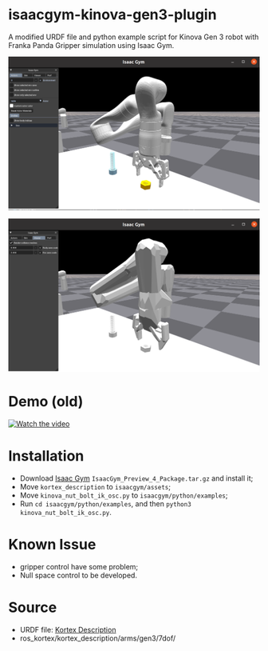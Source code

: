# isaacgym-kinova-gen3-plugin

A modified URDF file and python example script for Kinova Gen 3 robot with Franka Panda Gripper simulation using Isaac Gym.

![](render.png)

![](collision.png)

# Demo (old)

[![Watch the video](https://img.youtube.com/vi/5W43jEBt8k4/maxresdefault.jpg)](https://youtu.be/5W43jEBt8k4)

# Installation

- Download [Isaac Gym](https://developer.nvidia.com/isaac-gym) `IsaacGym_Preview_4_Package.tar.gz` and install it;
- Move `kortex_description` to `isaacgym/assets`;
- Move `kinova_nut_bolt_ik_osc.py` to `isaacgym/python/examples`;
- Run `cd isaacgym/python/examples`, and then `python3 kinova_nut_bolt_ik_osc.py`.

# Known Issue

- gripper control have some problem;
- Null space control to be developed.

# Source

- URDF file: [Kortex Description](https://github.com/Kinovarobotics/ros_kortex/tree/noetic-devel/kortex_description)
- ros_kortex/kortex_description/arms/gen3/7dof/
